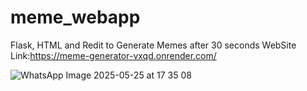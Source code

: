 # meme_webapp
Flask, HTML and Redit to Generate Memes after 30 seconds
WebSite Link:https://meme-generator-vxqd.onrender.com/

![WhatsApp Image 2025-05-25 at 17 35 08](https://github.com/user-attachments/assets/6bd4f641-e2ec-4e79-be21-4a35d98d4b48)



